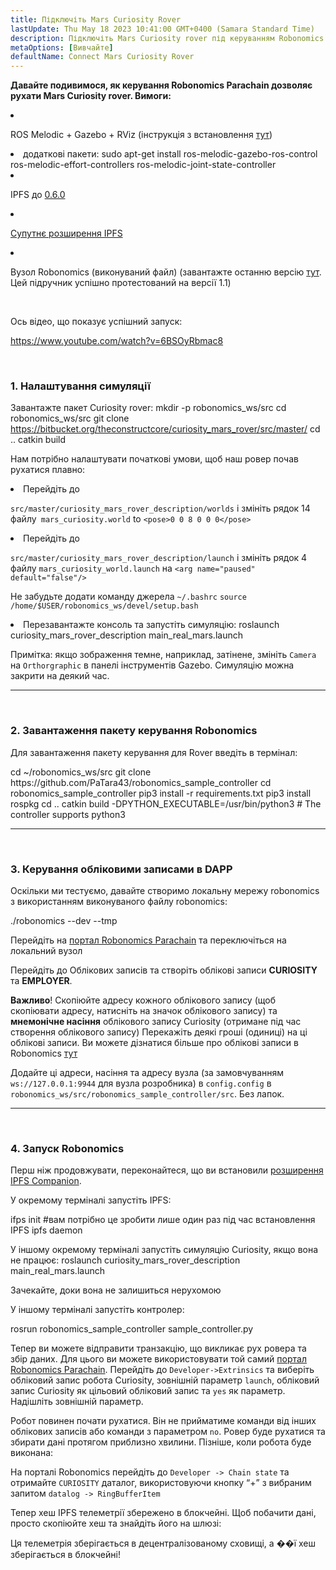 ```yaml
---
title: Підключіть Mars Curiosity Rover
lastUpdate: Thu May 18 2023 10:41:00 GMT+0400 (Samara Standard Time)
description: Підключіть Mars Curiosity rover під керуванням Robonomics parachain.
metaOptions: [Вивчайте]
defaultName: Connect Mars Curiosity Rover
---
```


**Давайте подивимося, як керування Robonomics Parachain дозволяє рухати Mars Curiosity rover. Вимоги:**

<List>

<li class="flex">

ROS Melodic + Gazebo + RViz (інструкція з встановлення [тут](http://wiki.ros.org/melodic/Встановлення))

</li>


<li>додаткові пакети:

<LessonCodeWrapper language="bash" codeClass="big-code">
  sudo apt-get install ros-melodic-gazebo-ros-control ros-melodic-effort-controllers ros-melodic-joint-state-controller
</LessonCodeWrapper>

</li>

<li class="flex">

IPFS до [0.6.0](https://dist.ipfs.io/go-ipfs/v0.6.0/go-ipfs_v0.6.0_linux-386.tar.gz)

</li>

<li class="flex">

[Супутнє розширення IPFS](https://github.com/ipfs/ipfs-companion)

</li>

<li class="flex">

Вузол Robonomics (виконуваний файл) (завантажте останню версію [тут](https://github.com/airalab/robonomics/releases). Цей підручник успішно протестований на версії 1.1)

</li>

</List>

<br/>

Ось відео, що показує успішний запуск:

https://www.youtube.com/watch?v=6BSOyRbmac8


<br/>

### 1. Налаштування симуляції

Завантажте пакет Curiosity rover:
<LessonCodeWrapper language="bash">
  mkdir -p robonomics_ws/src
  cd robonomics_ws/src
  git clone https://bitbucket.org/theconstructcore/curiosity_mars_rover/src/master/
  cd ..
  catkin build
</LessonCodeWrapper>

Нам потрібно налаштувати початкові умови, щоб наш ровер почав рухатися плавно:

<List>

<li>Перейдіть до

`src/master/curiosity_mars_rover_description/worlds` і змініть рядок 14 файлу` mars_curiosity.world` to 
`<pose>0 0 8 0 0 0</pose>`

</li>

<li>Перейдіть до

`src/master/curiosity_mars_rover_description/launch` і змініть рядок 4 файлу `mars_curiosity_world.launch` на 
`<arg name="paused" default="false"/>`

Не забудьте додати команду джерела `~/.bashrc`
`source /home/$USER/robonomics_ws/devel/setup.bash`

</li>

<li> Перезавантажте консоль та запустіть симуляцію:

<LessonCodeWrapper language="bash" codeClass="long-code">
  roslaunch curiosity_mars_rover_description main_real_mars.launch
</LessonCodeWrapper>

<LessonImages imageClasses="mb" src="connect-mars-curiosity-rover/rover.jpg" alt="Mars rover"/>

</li>

</List>

Примітка: якщо зображення темне, наприклад, затінене, змініть `Camera` на `Orthorgraphic` в панелі інструментів Gazebo.
Симуляцію можна закрити на деякий час.

------------

<br/>

### 2. Завантаження пакету керування Robonomics
Для завантаження пакету керування для Rover введіть в термінал:

<LessonCodeWrapper language="bash" codeClass="long-code">
cd ~/robonomics_ws/src
git clone https://github.com/PaTara43/robonomics_sample_controller
cd robonomics_sample_controller
pip3 install -r requirements.txt
pip3 install rospkg
cd ..
catkin build -DPYTHON_EXECUTABLE=/usr/bin/python3 # The controller supports python3
</LessonCodeWrapper>


------------

<br/>

### 3. Керування обліковими записами в DAPP
Оскільки ми тестуємо, давайте створимо локальну мережу robonomics з використанням виконуваного файлу robonomics:

<LessonCodeWrapper language="bash">
  ./robonomics --dev --tmp
</LessonCodeWrapper>

<LessonImages imageClasses="mb" src="connect-mars-curiosity-rover/robonomics.jpg" alt="Запустітьning node"/>


Перейдіть на [портал Robonomics Parachain](https://polkadot.js.org/apps/?rpc=wss%3A%2F%2Fkusama.rpc.robonomics.network%2F#/) та переключіться на локальний вузол 


<LessonImages imageClasses="mb" src="connect-mars-curiosity-rover/local_node.jpg" alt="Local node"/>


Перейдіть до Облікових записів та створіть облікові записи **CURIOSITY** та **EMPLOYER**.

**Важливо**! Скопіюйте адресу кожного облікового запису (щоб скопіювати адресу, натисніть на значок облікового запису) та **мнемонічне насіння** облікового запису Curiosity (отримане під час створення облікового запису)
Перекажіть деякі гроші (одиниці) на ці облікові записи. Ви можете дізнатися більше про облікові записи в Robonomics [тут](https://wiki.robonomics.network/docs/en/create-account-in-dapp/)

<LessonImages imageClasses="mb" src="connect-mars-curiosity-rover/account_creation.jpg" alt="Account creation"/>


Додайте ці адреси, насіння та адресу вузла (за замовчуванням `ws://127.0.0.1:9944` для вузла розробника) в `config.config` в `robonomics_ws/src/robonomics_sample_controller/src`. Без лапок.

------------

<br/>

### 4. Запуск Robonomics

Перш ніж продовжувати, переконайтеся, що ви встановили [розширення IPFS Companion](https://github.com/ipfs/ipfs-companion).

У окремому терміналі запустіть IPFS:

<LessonCodeWrapper language="bash" codeClass="long-code">
ifps init #вам потрібно це зробити лише один раз під час встановлення IPFS
ipfs daemon
</LessonCodeWrapper>

У іншому окремому терміналі запустіть симуляцію Curiosity, якщо вона не працює:
<LessonCodeWrapper language="bash" codeClass="long-code">
roslaunch curiosity_mars_rover_description main_real_mars.launch
</LessonCodeWrapper>

Зачекайте, доки вона не залишиться нерухомою

У іншому терміналі запустіть контролер:

<LessonCodeWrapper language="bash" codeClass="long-code">
rosrun robonomics_sample_controller sample_controller.py
</LessonCodeWrapper>

<LessonImages imageClasses="mb" src="connect-mars-curiosity-rover/controller.jpg" alt="Controller"/>

Тепер ви можете відправити транзакцію, що викликає рух ровера та збір даних. Для цього ви можете використовувати той самий [портал Robonomics Parachain](https://polkadot.js.org/apps/?rpc=wss%3A%2F%2Fkusama.rpc.robonomics.network%2F#/).
Перейдіть до `Developer->Extrinsics` та виберіть обліковий запис робота Curiosity, зовнішній параметр `launch`, обліковий запис Curiosity як цільовий обліковий запис та `yes` як параметр.
Надішліть зовнішній параметр.

<LessonImages imageClasses="mb" src="connect-mars-curiosity-rover/extrinsic.jpg" alt="Extrinsic"/>

Робот повинен почати рухатися. Він не прийматиме команди від інших облікових записів або команди з параметром `no`. Ровер буде рухатися та збирати дані протягом приблизно хвилини.
Пізніше, коли робота буде виконана:

<LessonImages imageClasses="mb" src="connect-mars-curiosity-rover/job_done.jpg" alt="Job done"/>


На порталі Robonomics перейдіть до `Developer -> Chain state` та отримайте `CURIOSITY` даталог, використовуючи кнопку “+” з вибраним запитом `datalog -> RingBufferItem` 

<LessonImages imageClasses="mb" src="connect-mars-curiosity-rover/datalog.jpg" alt="Datalog"/>


Тепер хеш IPFS телеметрії збережено в блокчейні. Щоб побачити дані, просто скопіюйте хеш та знайдіть його на шлюзі:

<LessonImages imageClasses="mb" src="connect-mars-curiosity-rover/data_in_ipfs.jpg" alt="Data in IPFS"/>


Ця телеметрія зберігається в децентралізованому сховищі, а ��ї хеш зберігається в блокчейні!
